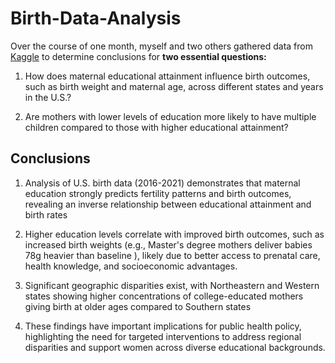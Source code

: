 # Birth-Data-Analysis

Over the course of one month, myself and two others gathered data from [Kaggle](https://www.kaggle.com/datasets/danbraswell/temporary-us-births/code) to determine conclusions for **two essential questions:**

1. How does maternal educational attainment influence birth outcomes, such as birth weight and maternal age, across different states and years in the U.S.?

2. Are mothers with lower levels of education more likely to have multiple children compared to those with higher educational attainment?

## Conclusions

1. Analysis of U.S. birth data (2016-2021) demonstrates that maternal education strongly predicts fertility patterns and birth outcomes, revealing an inverse relationship between educational attainment and birth rates

2. Higher education levels correlate with improved birth outcomes, such as increased birth weights (e.g., Master's degree mothers deliver babies 78g heavier than baseline ), likely due to better access to prenatal care, health knowledge, and socioeconomic advantages.

3. Significant geographic disparities exist, with Northeastern and Western states showing higher concentrations of college-educated mothers giving birth at older ages compared to Southern states

4. These findings have important implications for public health policy, highlighting the need for targeted interventions to address regional disparities and support women across diverse educational backgrounds.
